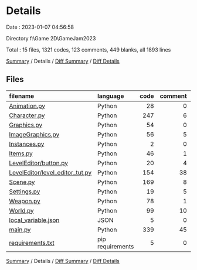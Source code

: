 # Details

Date : 2023-01-07 04:56:58

Directory f:\\Game 2D\\GameJam2023

Total : 15 files,  1321 codes, 123 comments, 449 blanks, all 1893 lines

[Summary](results.md) / Details / [Diff Summary](diff.md) / [Diff Details](diff-details.md)

## Files
| filename | language | code | comment | blank | total |
| :--- | :--- | ---: | ---: | ---: | ---: |
| [Animation.py](/Animation.py) | Python | 28 | 0 | 12 | 40 |
| [Character.py](/Character.py) | Python | 247 | 6 | 84 | 337 |
| [Graphics.py](/Graphics.py) | Python | 54 | 0 | 18 | 72 |
| [ImageGraphics.py](/ImageGraphics.py) | Python | 56 | 5 | 28 | 89 |
| [Instances.py](/Instances.py) | Python | 2 | 0 | 0 | 2 |
| [Items.py](/Items.py) | Python | 46 | 1 | 20 | 67 |
| [LevelEditor/button.py](/LevelEditor/button.py) | Python | 20 | 4 | 7 | 31 |
| [LevelEditor/level_editor_tut.py](/LevelEditor/level_editor_tut.py) | Python | 154 | 38 | 47 | 239 |
| [Scene.py](/Scene.py) | Python | 169 | 8 | 50 | 227 |
| [Settings.py](/Settings.py) | Python | 19 | 5 | 17 | 41 |
| [Weapon.py](/Weapon.py) | Python | 78 | 1 | 30 | 109 |
| [World.py](/World.py) | Python | 99 | 10 | 21 | 130 |
| [local_variable.json](/local_variable.json) | JSON | 5 | 0 | 0 | 5 |
| [main.py](/main.py) | Python | 339 | 45 | 114 | 498 |
| [requirements.txt](/requirements.txt) | pip requirements | 5 | 0 | 1 | 6 |

[Summary](results.md) / Details / [Diff Summary](diff.md) / [Diff Details](diff-details.md)